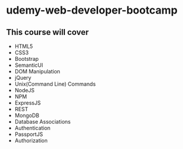 # udemy-web-developer-bootcamp

## This course will cover 
* HTML5
* CSS3
* Bootstrap
* SemanticUI
* DOM Manipulation
* jQuery
* Unix(Command Line) Commands
* NodeJS
* NPM
* ExpressJS
* REST
* MongoDB
* Database Associations
* Authentication
* PassportJS
* Authorization
